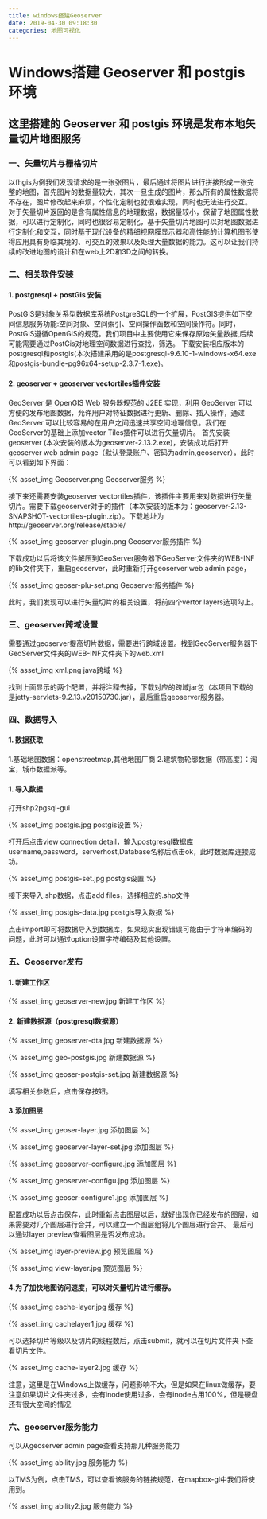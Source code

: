 ```yaml
---
title: windows搭建Geoserver
date: 2019-04-30 09:18:30
categories: 地图可视化
---
```

# Windows搭建 Geoserver 和 postgis 环境
## 这里搭建的 Geoserver 和 postgis 环境是发布本地矢量切片地图服务

### 一、矢量切片与栅格切片
以fhgis为例我们发现请求的是一张张图片，最后通过将图片进行拼接形成一张完整的地图，首先图片的数据量较大，其次一旦生成的图片，那么所有的属性数据将不存在，图片修改起来麻烦，个性化定制也就很难实现，同时也无法进行交互。
对于矢量切片返回的是含有属性信息的地理数据，数据量较小，保留了地图属性数据，可以进行定制化，同时也很容易定制化，基于矢量切片地图可以对地图数据进行定制化和交互，同时基于现代设备的精细视网膜显示器和高性能的计算机图形使得应用具有身临其境的、可交互的效果以及处理大量数据的能力。这可以让我们持续的改进地图的设计和在web上2D和3D之间的转换。

### 二、相关软件安装

#### 1. postgresql + postGis 安装

PostGIS是对象关系型数据库系统PostgreSQL的一个扩展，PostGIS提供如下空间信息服务功能:空间对象、空间索引、空间操作函数和空间操作符。同时，PostGIS遵循OpenGIS的规范。我们项目中主要使用它来保存原始矢量数据,后续可能需要通过PostGis对地理空间数据进行查找，筛选。
下载安装相应版本的postgresql和postgis(本次搭建采用的是postgresql-9.6.10-1-windows-x64.exe和postgis-bundle-pg96x64-setup-2.3.7-1.exe)。

#### 2. geoserver + geoserver vectortiles插件安装

 GeoServer 是 OpenGIS Web 服务器规范的 J2EE 实现，利用 GeoServer 可以方便的发布地图数据，允许用户对特征数据进行更新、删除、插入操作，通过 GeoServer 可以比较容易的在用户之间迅速共享空间地理信息。我们在GeoServer的基础上添加vector Tiles插件可以进行矢量切片。
首先安装geoserver (本次安装的版本为geoserver-2.13.2.exe)，安装成功后打开geoserver web admin page（默认登录账户、密码为admin,geoserver），此时可以看到如下界面：

{% asset_img Geoserver.png Geoserver服务 %}

接下来还需要安装geoserver vectortiles插件，该插件主要用来对数据进行矢量切片。需要下载geoserver对于的插件（本次安装的版本为：geoserver-2.13-SNAPSHOT-vectortiles-plugin.zip）。下载地址为http://geoserver.org/release/stable/

{% asset_img geoserver-plugin.png Geoserver服务插件 %}

下载成功以后将该文件解压到GeoServer服务器下GeoServer文件夹的WEB-INF的lib文件夹下，重启geoserver，此时重新打开geoserver web admin page，

{% asset_img geoser-plu-set.png Geoserver服务插件 %}

此时，我们发现可以进行矢量切片的相关设置，将前四个vertor layers选项勾上。

### 三、geoserver跨域设置

需要通过geoserver提高切片数据，需要进行跨域设置。找到GeoServer服务器下GeoServer文件夹的WEB-INF文件夹下的web.xml

{% asset_img xml.png java跨域 %}

找到上面显示的两个配置，并将注释去掉，下载对应的跨域jar包（本项目下载的是jetty-servlets-9.2.13.v20150730.jar），最后重启geoserver服务器。

### 四、数据导入

#### 1. 数据获取
1.基础地图数据：openstreetmap,其他地图厂商
2.建筑物轮廓数据（带高度）：淘宝，城市数据派等。

#### 1. 导入数据
打开shp2pgsql-gui

{% asset_img postgis.jpg postgis设置 %}    

打开后点击view connection detail，输入postgresql数据库username,password，serverhost,Database名称后点击ok，此时数据库连接成功。

{% asset_img postgis-set.jpg postgis设置 %}  

接下来导入.shp数据，点击add files，选择相应的.shp文件

{% asset_img postgis-data.jpg postgis导入数据 %}

点击import即可将数据导入到数据库，如果现实出现错误可能由于字符串编码的问题，此时可以通过option设置字符编码及其他设置。

### 五、Geoserver发布

#### 1. 新建工作区

{% asset_img geoserver-new.jpg 新建工作区 %}

#### 2. 新建数据源（postgresql数据源）

{% asset_img geoserver-dta.jpg 新建数据源 %}

{% asset_img geo-postgis.jpg 新建数据源 %}

{% asset_img geoser-postgis-set.jpg 新建数据源 %}

填写相关参数后，点击保存按钮。

#### 3.添加图层

{% asset_img geoser-layer.jpg 添加图层 %}

{% asset_img geoserver-layer-set.jpg 添加图层 %}

{% asset_img geoserver-configure.jpg 添加图层 %}

{% asset_img geoserver-configu.jpg 添加图层 %}

{% asset_img geoser-configure1.jpg 添加图层 %}

配置成功以后点击保存，此时重新点击图层以后，就好出现你已经发布的图层，如果需要对几个图层进行合并，可以建立一个图层组将几个图层进行合并。
最后可以通过layer preview查看图层是否发布成功。

{% asset_img layer-preview.jpg 预览图层 %}

{% asset_img view-layer.jpg 预览图层 %}

#### 4.为了加快地图访问速度，可以对矢量切片进行缓存。

{% asset_img cache-layer.jpg 缓存 %}

{% asset_img cachelayer1.jpg 缓存 %}

可以选择切片等级以及切片的线程数后，点击submit，就可以在切片文件夹下查看切片文件。

{% asset_img cache-layer2.jpg 缓存 %}

注意，这里是在Windows上做缓存，问题影响不大，但是如果在linux做缓存，要注意如果切片文件夹过多，会有inode使用过多，会有inode占用100%，但是硬盘还有很大空间的情况

### 六、geoserver服务能力

可以从geoserver admin page查看支持那几种服务能力

{% asset_img ability.jpg 服务能力 %}

以TMS为例，点击TMS，可以查看该服务的链接规范，在mapbox-gl中我们将使用到。

{% asset_img ability2.jpg 服务能力 %}